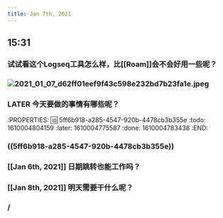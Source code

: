 ```yaml
---
title: Jan 7th, 2021
---
```


## 15:31
### 试试看这个Logseq工具怎么样，比[[Roam]]会不会好用一些呢？
### ![2021_01_07_d62ff01eef9f43c598e232bd7b23fa1e.jpeg](https://cdn.logseq.com/%2F633d02dc-129f-411a-a81a-1bcf34f63cb3069fe976-77c1-459d-8cdd-0bae5b937f9c2021_01_07_d62ff01eef9f43c598e232bd7b23fa1e.jpeg?Expires=4763604758&Signature=SRek351FEogKPJl9wyf31Df4nJ2N06ukgC5r90pKfr8L5jmCC8QYQP1hgGvdVs0r9O9jcXMwtD-UEih000haTn2iprbpYwdmzC7RZL3CN~ZAWrgxkfk0~yloLHZp1Voag4bxJ3dju~GSGF5Nf6UAmGtMPv7z-wKCnJhb7vfJnTcSgUG702uzNlDW8EwbWsbsrXn2oE-gvE62ZlXRlWxzvcQJLIi33wpPCKKO27NbV3WFH24vgII~X7zj6HElzjtjeNoIzPzouRG-x4BsxyU9te8PaJwBs3QlmSXpRTVtR0dimT7jBljySh80w4JaPG2rzNUQsuyHOeANFQrdvwIBiQ__&Key-Pair-Id=APKAJE5CCD6X7MP6PTEA)
### LATER 今天要做的事情有哪些呢？
:PROPERTIES:
:id: 5ff6b918-a285-4547-920b-4478cb3b355e
:todo: 1610004804159
:later: 1610004775587
:done: 1610004783438
:END:
### ((5ff6b918-a285-4547-920b-4478cb3b355e))
### [[Jan 6th, 2021]] 日期跳转也能工作吗？
### [[Jan 8th, 2021]] 明天需要干什么呢？
### /

